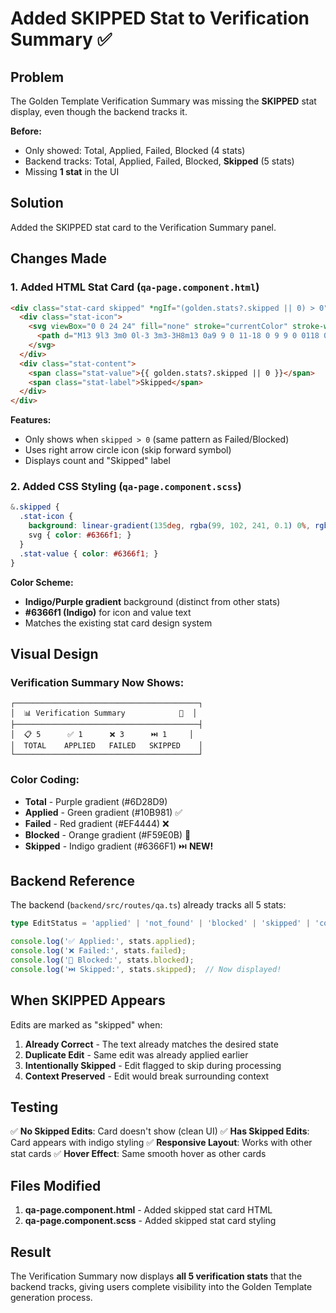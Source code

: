 # Added SKIPPED Stat to Verification Summary ✅

## Problem

The Golden Template Verification Summary was missing the **SKIPPED** stat display, even though the backend tracks it.

**Before:**
- Only showed: Total, Applied, Failed, Blocked (4 stats)
- Backend tracks: Total, Applied, Failed, Blocked, **Skipped** (5 stats)
- Missing **1 stat** in the UI

## Solution

Added the SKIPPED stat card to the Verification Summary panel.

## Changes Made

### 1. Added HTML Stat Card (`qa-page.component.html`)

```html
<div class="stat-card skipped" *ngIf="(golden.stats?.skipped || 0) > 0">
  <div class="stat-icon">
    <svg viewBox="0 0 24 24" fill="none" stroke="currentColor" stroke-width="2">
      <path d="M13 9l3 3m0 0l-3 3m3-3H8m13 0a9 9 0 11-18 0 9 9 0 0118 0z"/>
    </svg>
  </div>
  <div class="stat-content">
    <span class="stat-value">{{ golden.stats?.skipped || 0 }}</span>
    <span class="stat-label">Skipped</span>
  </div>
</div>
```

**Features:**
- Only shows when `skipped > 0` (same pattern as Failed/Blocked)
- Uses right arrow circle icon (skip forward symbol)
- Displays count and "Skipped" label

### 2. Added CSS Styling (`qa-page.component.scss`)

```scss
&.skipped {
  .stat-icon {
    background: linear-gradient(135deg, rgba(99, 102, 241, 0.1) 0%, rgba(139, 92, 246, 0.1) 100%);
    svg { color: #6366f1; }
  }
  .stat-value { color: #6366f1; }
}
```

**Color Scheme:**
- **Indigo/Purple gradient** background (distinct from other stats)
- **#6366f1 (Indigo)** for icon and value text
- Matches the existing stat card design system

## Visual Design

### Verification Summary Now Shows:

```
┌─────────────────────────────────────────┐
│  📊 Verification Summary            🐛  │
├─────────────────────────────────────────┤
│  📋 5      ✅ 1      ❌ 3      ⏭️ 1     │
│  TOTAL    APPLIED   FAILED   SKIPPED    │
└─────────────────────────────────────────┘
```

### Color Coding:

- **Total** - Purple gradient (#6D28D9)
- **Applied** - Green gradient (#10B981) ✅
- **Failed** - Red gradient (#EF4444) ❌
- **Blocked** - Orange gradient (#F59E0B) 🚫
- **Skipped** - Indigo gradient (#6366F1) ⏭️ **NEW!**

## Backend Reference

The backend (`backend/src/routes/qa.ts`) already tracks all 5 stats:

```typescript
type EditStatus = 'applied' | 'not_found' | 'blocked' | 'skipped' | 'context_mismatch';

console.log('✅ Applied:', stats.applied);
console.log('❌ Failed:', stats.failed);
console.log('🚫 Blocked:', stats.blocked);
console.log('⏭️ Skipped:', stats.skipped);  // Now displayed!
```

## When SKIPPED Appears

Edits are marked as "skipped" when:

1. **Already Correct** - The text already matches the desired state
2. **Duplicate Edit** - Same edit was already applied earlier
3. **Intentionally Skipped** - Edit flagged to skip during processing
4. **Context Preserved** - Edit would break surrounding context

## Testing

✅ **No Skipped Edits**: Card doesn't show (clean UI)
✅ **Has Skipped Edits**: Card appears with indigo styling
✅ **Responsive Layout**: Works with other stat cards
✅ **Hover Effect**: Same smooth hover as other cards

## Files Modified

1. **qa-page.component.html** - Added skipped stat card HTML
2. **qa-page.component.scss** - Added skipped stat card styling

## Result

The Verification Summary now displays **all 5 verification stats** that the backend tracks, giving users complete visibility into the Golden Template generation process.
